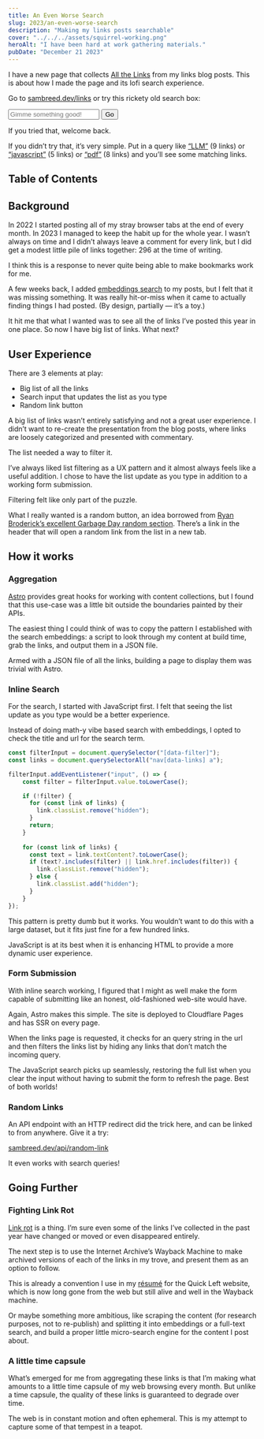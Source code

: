 ```yaml
---
title: An Even Worse Search
slug: 2023/an-even-worse-search
description: "Making my links posts searchable"
cover: "../../../assets/squirrel-working.png"
heroAlt: "I have been hard at work gathering materials."
pubDate: "December 21 2023"
---
```


I have a new page that collects [All the Links](/links) from my links blog posts. This is about how I made the page and its lofi search experience.

Go to [sambreed.dev/links](/links) or try this rickety old search box:

<form action="/links" class="search">
  <input
    type="search"
    autocomplete="off"
    autocapitalize="off"
    autocorrect="off"
    placeholder="Gimme something good!"
    name="q"
  />
  <button>Go</button>
</form>

If you tried that, welcome back.

If you didn’t try that, it’s very simple. Put in a query like [“LLM”](/links?q=llm) (9 links) or [“javascript”](/links?q=javascript) (5 links) or [“pdf”](/links?q=pdf) (8 links) and you’ll see some matching links.

## Table of Contents

## Background

In 2022 I started posting all of my stray browser tabs at the end of every month. In 2023 I managed to keep the habit up for the whole year. I wasn’t always on time and I didn’t always leave a comment for every link, but I did get a modest little pile of links together: 296 at the time of writing.

I think this is a response to never quite being able to make bookmarks work for me.

A few weeks back, I added [embeddings search](../lil-vector-search) to my posts, but I felt that it was missing something.  It was really hit-or-miss when it came to actually finding things I had posted. (By design, partially — it’s a toy.)

It hit me that what I wanted was to see all the of links I’ve posted this year in one place. So now I have big list of links. What next?

## User Experience

There are 3 elements at play:

- Big list of all the links
- Search input that updates the list as you type
- Random link button

A big list of links wasn’t entirely satisfying and not a great user experience. I didn’t want to re-create the presentation from the blog posts, where links are loosely categorized and presented with commentary.

The list needed a way to filter it.

I’ve always liked list filtering as a UX pattern and it almost always feels like a useful addition. I chose to have the list update as you type in addition to a working form submission.

Filtering felt like only part of the puzzle.

What I really wanted is a random button, an idea borrowed from [Ryan Broderick’s excellent Garbage Day random section](https://random.garbageday.email/). There’s a link in the header that will open a random link from the list in a new tab.

## How it works

### Aggregation

[Astro](https://astro.build) provides great hooks for working with content collections, but I found that this use-case was a little bit outside the boundaries painted by their APIs.

The easiest thing I could think of was to copy the pattern I established with the search embeddings: a script to look through my content at build time, grab the links, and output them in a JSON file.

Armed with a JSON file of all the links, building a page to display them was trivial with Astro.

### Inline Search

For the search, I started with JavaScript first. I felt that seeing the list update as you type would be a better experience.

Instead of doing math-y vibe based search with embeddings, I opted to check the title and url for the search term. 

```typescript
const filterInput = document.querySelector("[data-filter]");
const links = document.querySelectorAll("nav[data-links] a");

filterInput.addEventListener("input", () => {
	const filter = filterInput.value.toLowerCase();

	if (!filter) {
	  for (const link of links) {
	    link.classList.remove("hidden");
	  }
	  return;
	}
	
	for (const link of links) {
	  const text = link.textContent?.toLowerCase();
	  if (text?.includes(filter) || link.href.includes(filter)) {
	    link.classList.remove("hidden");
	  } else {
	    link.classList.add("hidden");
	  }
	}
});
```

This pattern is pretty dumb but it works. You wouldn’t want to do this with a large dataset, but it fits just fine for a few hundred links.

JavaScript is at its best when it is enhancing HTML to provide a more dynamic user experience.

### Form Submission

With inline search working, I figured that I might as well make the form capable of submitting like an honest, old-fashioned web-site would have.

Again, Astro makes this simple. The site is deployed to Cloudflare Pages and has SSR on every page.

When the links page is requested, it checks for an query string in the url and then filters the links list by hiding any links that don’t match the incoming query.

The JavaScript search picks up seamlessly, restoring the full list when you clear the input without having to submit the form to refresh the page. Best of both worlds!

### Random Links

An API endpoint with an HTTP redirect did the trick here, and can be linked to from anywhere. Give it a try:

[sambreed.dev/api/random-link](/api/random-link)

It even works with search queries!

## Going Further

### Fighting Link Rot

[Link rot](https://en.wikipedia.org/wiki/Link_rot) is a thing. I’m sure even some of the links I’ve collected in the past year have changed or moved or even disappeared entirely.

The next step is to use the Internet Archive’s Wayback Machine to make archived versions of each of the links in my trove, and present them as an option to follow.

This is already a convention I use in my [résumé](/cv.html) for the Quick Left website, which is now long gone from the web but still alive and well in the Wayback machine.

Or maybe something more ambitious, like scraping the content (for research purposes, not to re-publish) and splitting it into embeddings or a full-text search, and build a proper little micro-search engine for the content I post about.

### A little time capsule

What’s emerged for me from aggregating these links is that I’m making what amounts to a little time capsule of my web browsing every month. But unlike a time capsule, the quality of these links is guaranteed to degrade over time.

The web is in constant motion and often ephemeral. This is my attempt to capture some of that tempest in a teapot.
